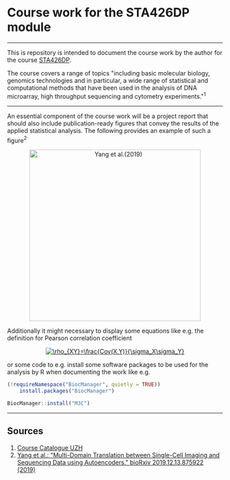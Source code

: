 # Course work for the STA426DP module
---
This is repository is intended to document the course work by the author for the course [STA426DP](https://studentservices.uzh.ch/uzh/anonym/vvz/index.html#/details/2020/003/SM/50727733).

The course covers a range of topics "including basic molecular biology, genomics technologies and in particular, a wide range of statistical and computational methods that have been used in the analysis of DNA microarray, high throughput sequencing and cytometry experiments."<sup>1</sup>

---
An essential component of the course work will be a project report that should also include publication-ready figures that convey the results of the applied statistical analysis. The following provides an example of such a figure<sup>2<sup>.
  
  
  
  
<center>
  
  <img align="center" src="https://www.biorxiv.org/content/biorxiv/early/2019/12/18/2019.12.13.875922/F2.large.jpg" alt="Yang et al.(2019)" width="400"/>

</center>

  
  
Additionally it might necessary to display some equations like e.g. the definition for Pearson correlation coefficient

<center>
  
  <a href="https://www.codecogs.com/eqnedit.php?latex=\rho_{XY}=\frac{Cov(X,Y)}{\sigma_X\sigma_Y}" target="_blank"><img src="https://latex.codecogs.com/gif.latex?\rho_{XY}=\frac{Cov(X,Y)}{\sigma_X\sigma_Y}" title="\rho_{XY}=\frac{Cov(X,Y)}{\sigma_X\sigma_Y}" align="center" /></a>

</center>

or some code to e.g. install some software packages to be used for the analysis by R when documenting the work like e.g.

```r
(!requireNamespace("BiocManager", quietly = TRUE))
    install.packages("BiocManager")

BiocManager::install("M3C")
```



---
## Sources
1. [Course Catalogue UZH](https://studentservices.uzh.ch/uzh/anonym/vvz/index.html#/details/2020/003/SM/50727733)
2. [Yang et al.: "Multi-Domain Translation between Single-Cell Imaging and Sequencing Data using Autoencoders." bioRxiv 2019.12.13.875922 (2019)](https://www.biorxiv.org/content/10.1101/2019.12.13.875922v1.full)
